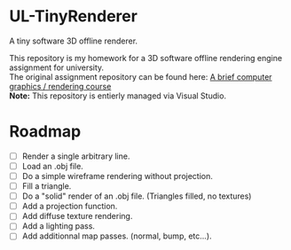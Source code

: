 # UL-TinyRenderer
A tiny software 3D offline renderer.

This repository is my homework for a 3D software offline rendering engine assignment for university.  
The original assignment repository can be found here: [A brief computer graphics / rendering course](https://github.com/ssloy/tinyrenderer)  
**Note:** This repository is entierly managed via Visual Studio.

# Roadmap
- [ ] Render a single arbitrary line.  
- [ ] Load an .obj file.
- [ ] Do a simple wireframe rendering without projection.  
- [ ] Fill a triangle.
- [ ] Do a "solid" render of an .obj file. (Triangles filled, no textures)
- [ ] Add a projection function.  
- [ ] Add diffuse texture rendering.
- [ ] Add a lighting pass.
- [ ] Add additionnal map passes. (normal, bump, etc...).  
